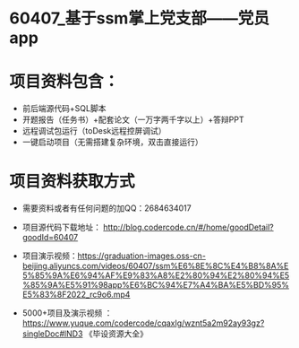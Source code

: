 #   60407_基于ssm掌上党支部——党员app

#   项目资料包含：
*    前后端源代码+SQL脚本
*    开题报告（任务书）+配套论文（一万字两千字以上）+答辩PPT
*   远程调试包运行（toDesk远程控屏调试）
*   一键启动项目（无需搭建复杂环境，双击直接运行）


#   项目资料获取方式
*   需要资料或者有任何问题的加QQ：2684634017

*   项目源代码下载地址： http://blog.codercode.cn/#/home/goodDetail?goodId=60407
*   项目演示视频：https://graduation-images.oss-cn-beijing.aliyuncs.com/videos/60407/ssm%E6%8E%8C%E4%B8%8A%E5%85%9A%E6%94%AF%E9%83%A8%E2%80%94%E2%80%94%E5%85%9A%E5%91%98app%E6%BC%94%E7%A4%BA%E5%BD%95%E5%83%8F2022_rc9o6.mp4

*  5000+项目及演示视频 ：https://www.yuque.com/codercode/cqaxlg/wznt5a2m92ay93gz?singleDoc#lND3 《毕设资源大全》
